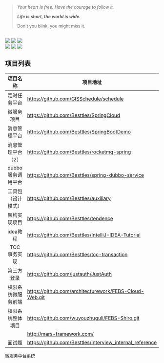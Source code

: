 > *Your heart is free. Have the courage to follow it.*
>
> ***Life is short, the world is wide.***
>
> Don't you blink, you might miss it.

<div align="left">
    <br>
<a href="https://github.com/Besttles/DataStructure"> <img src="https://img.shields.io/github/last-commit/Besttles/blue_whale/master.svg"></a>
    <a href="https://github.com/Besttles/DataStructure"> <img src="https://img.shields.io/github/contributors/Besttles/blue_whale.svg"></a>
        <a href="https://github.com/Besttles/DataStructure"> <img src="https://img.shields.io/github/commit-activity/m/Besttles/blue_whale.svg"></a>
    <br/>
    <a href="https://github.com/Besttles/DataStructure"> <img src="https://img.shields.io/badge/%E5%85%AC%E4%BC%97%E5%8F%B7-%E7%A8%8B%E5%BA%8F%E5%91%98%E6%9D%83%E5%A8%81%E6%8C%87%E5%8D%97-green.svg"></a>
        <a href="https://github.com/Besttles/DataStructure"> <img src="https://img.shields.io/badge/%E5%BE%AE%E5%8D%9A-%E6%9C%89%E7%82%B9%E5%86%B7%E7%9A%84%E5%90%BE%E5%85%88%E6%A3%AE-yellow.svg"></a>
            <a href="https://github.com/Besttles/DataStructure"> <img src="https://img.shields.io/badge/language-java-blue"></a>
 </div>    



## 项目列表

|      项目名称      | 项目地址                                               | 项目编号 |
| :----------------: | ------------------------------------------------------ | -------- |
|    定时任务平台    | https://github.com/GISSchedule/schedule                | 900910   |
|     微服务项目     | https://github.com/Besttles/SpringCloud                | 731056   |
|    消息管理平台    | https://github.com/Besttles/SpringBootDemo             | 900487   |
| 消息管理平台（2）  | https://github.com/Besttles/rocketmq-spring            | 190432   |
| dubbo服务调用平台  | https://github.com/Besttles/spring-dubbo-service       | 784095   |
| 工具包（设计模式） | https://github.com/Besttles/auxiliary                  | 960470   |
|    架构实现项目    | https://github.com/Besttles/tendence                   | 191426   |
|      idea教程      | https://github.com/Besttles/IntelliJ-IDEA-Tutorial     | 991911   |
|    TCC事务实现     | https://github.com/Besttles/tcc-transaction            | 749057   |
|     第三方登录     | https://github.com/justauth/JustAuth                   | 678954   |
| 权限系统微服务前端 | https://github.com/architecturework/FEBS-Cloud-Web.git | 603547   |
|  权限系统整体项目  | https://github.com/wuyouzhuguli/FEBS-Shiro.git         | 390278   |
|                    | http://mars-framework.com/                             | 166986   |
|      面试题      | https://github.com/Besttles/interview_internal_reference | 960960   |
微服务中台系统

